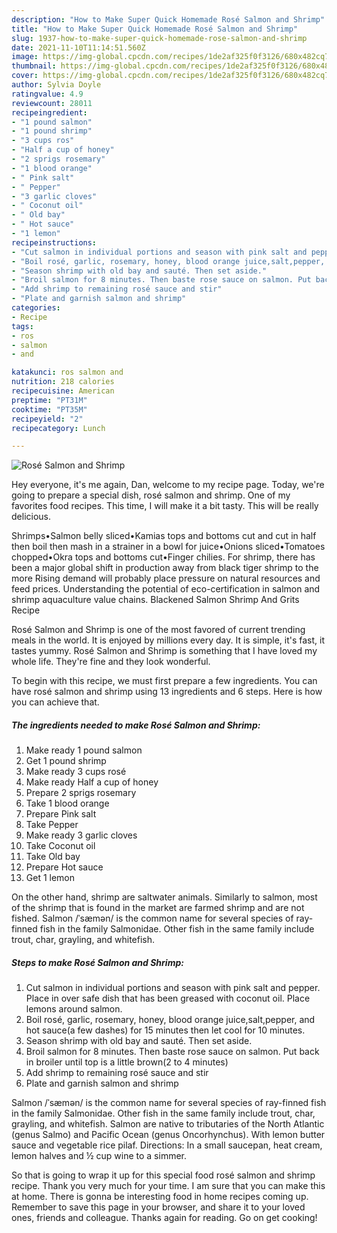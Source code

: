 ```yaml
---
description: "How to Make Super Quick Homemade Rosé Salmon and Shrimp"
title: "How to Make Super Quick Homemade Rosé Salmon and Shrimp"
slug: 1937-how-to-make-super-quick-homemade-rose-salmon-and-shrimp
date: 2021-11-10T11:14:51.560Z
image: https://img-global.cpcdn.com/recipes/1de2af325f0f3126/680x482cq70/rose-salmon-and-shrimp-recipe-main-photo.jpg
thumbnail: https://img-global.cpcdn.com/recipes/1de2af325f0f3126/680x482cq70/rose-salmon-and-shrimp-recipe-main-photo.jpg
cover: https://img-global.cpcdn.com/recipes/1de2af325f0f3126/680x482cq70/rose-salmon-and-shrimp-recipe-main-photo.jpg
author: Sylvia Doyle
ratingvalue: 4.9
reviewcount: 28011
recipeingredient:
- "1 pound salmon"
- "1 pound shrimp"
- "3 cups ros"
- "Half a cup of honey"
- "2 sprigs rosemary"
- "1 blood orange"
- " Pink salt"
- " Pepper"
- "3 garlic cloves"
- " Coconut oil"
- " Old bay"
- " Hot sauce"
- "1 lemon"
recipeinstructions:
- "Cut salmon in individual portions and season with pink salt and pepper. Place in over safe dish that has been greased with coconut oil. Place lemons around salmon."
- "Boil rosé, garlic, rosemary, honey, blood orange juice,salt,pepper, and hot sauce(a few dashes) for 15 minutes then let cool for 10 minutes."
- "Season shrimp with old bay and sauté. Then set aside."
- "Broil salmon for 8 minutes. Then baste rose sauce on salmon. Put back in broiler until top is a little brown(2 to 4 minutes)"
- "Add shrimp to remaining rosé sauce and stir"
- "Plate and garnish salmon and shrimp"
categories:
- Recipe
tags:
- ros
- salmon
- and

katakunci: ros salmon and 
nutrition: 218 calories
recipecuisine: American
preptime: "PT31M"
cooktime: "PT35M"
recipeyield: "2"
recipecategory: Lunch

---
```



![Rosé Salmon and Shrimp](https://img-global.cpcdn.com/recipes/1de2af325f0f3126/680x482cq70/rose-salmon-and-shrimp-recipe-main-photo.jpg)

Hey everyone, it's me again, Dan, welcome to my recipe page. Today, we're going to prepare a special dish, rosé salmon and shrimp. One of my favorites food recipes. This time, I will make it a bit tasty. This will be really delicious.

Shrimps•Salmon belly sliced•Kamias tops and bottoms cut and cut in half then boil then mash in a strainer in a bowl for juice•Onions sliced•Tomatoes chopped•Okra tops and bottoms cut•Finger chilies. For shrimp, there has been a major global shift in production away from black tiger shrimp to the more Rising demand will probably place pressure on natural resources and feed prices. Understanding the potential of eco-certification in salmon and shrimp aquaculture value chains. Blackened Salmon Shrimp And Grits Recipe

Rosé Salmon and Shrimp is one of the most favored of current trending meals in the world. It is enjoyed by millions every day. It is simple, it's fast, it tastes yummy. Rosé Salmon and Shrimp is something that I have loved my whole life. They're fine and they look wonderful.


To begin with this recipe, we must first prepare a few ingredients. You can have rosé salmon and shrimp using 13 ingredients and 6 steps. Here is how you can achieve that.

<!--inarticleads1-->

##### The ingredients needed to make Rosé Salmon and Shrimp:

1. Make ready 1 pound salmon
1. Get 1 pound shrimp
1. Make ready 3 cups rosé
1. Make ready Half a cup of honey
1. Prepare 2 sprigs rosemary
1. Take 1 blood orange
1. Prepare  Pink salt
1. Take  Pepper
1. Make ready 3 garlic cloves
1. Take  Coconut oil
1. Take  Old bay
1. Prepare  Hot sauce
1. Get 1 lemon


On the other hand, shrimp are saltwater animals. Similarly to salmon, most of the shrimp that is found in the market are farmed shrimp and are not fished. Salmon /ˈsæmən/ is the common name for several species of ray-finned fish in the family Salmonidae. Other fish in the same family include trout, char, grayling, and whitefish. 

<!--inarticleads2-->

##### Steps to make Rosé Salmon and Shrimp:

1. Cut salmon in individual portions and season with pink salt and pepper. Place in over safe dish that has been greased with coconut oil. Place lemons around salmon.
1. Boil rosé, garlic, rosemary, honey, blood orange juice,salt,pepper, and hot sauce(a few dashes) for 15 minutes then let cool for 10 minutes.
1. Season shrimp with old bay and sauté. Then set aside.
1. Broil salmon for 8 minutes. Then baste rose sauce on salmon. Put back in broiler until top is a little brown(2 to 4 minutes)
1. Add shrimp to remaining rosé sauce and stir
1. Plate and garnish salmon and shrimp


Salmon /ˈsæmən/ is the common name for several species of ray-finned fish in the family Salmonidae. Other fish in the same family include trout, char, grayling, and whitefish. Salmon are native to tributaries of the North Atlantic (genus Salmo) and Pacific Ocean (genus Oncorhynchus). With lemon butter sauce and vegetable rice pilaf. Directions: In a small saucepan, heat cream, lemon halves and ½ cup wine to a simmer. 

So that is going to wrap it up for this special food rosé salmon and shrimp recipe. Thank you very much for your time. I am sure that you can make this at home. There is gonna be interesting food in home recipes coming up. Remember to save this page in your browser, and share it to your loved ones, friends and colleague. Thanks again for reading. Go on get cooking!
